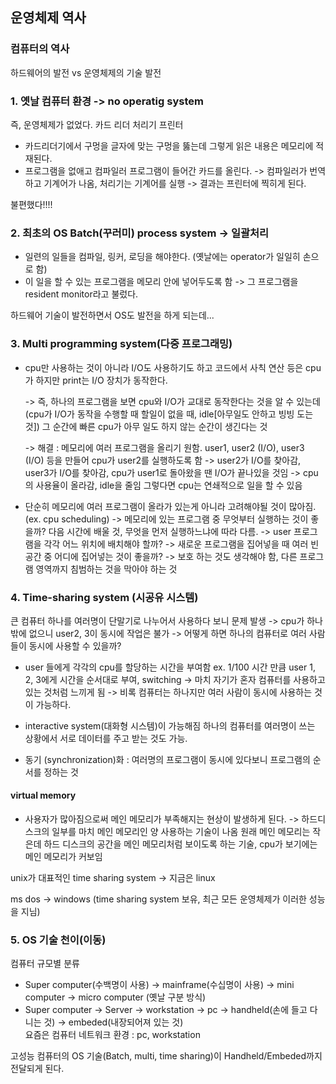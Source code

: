 ## 운영체제 역사

### 컴퓨터의 역사

하드웨어의 발전 vs 운영체제의 기술 발전

### 1. 옛날 컴퓨터 환경 -> no operatig system

즉, 운영체제가 없었다.
카드 리더 처리기 프린터

- 카드리더기에서 구멍을 글자에 맞는 구멍을 뚫는데 그렇게 읽은 내용은 메모리에 적재된다.
- 프로그램을 없애고 컴파일러 프로그램이 들어간 카드를 올린다.
  -> 컴파일러가 번역하고 기계어가 나옴, 처리기는 기계어를 실행
  -> 결과는 프린터에 찍히게 된다.

불편했다!!!!

### 2. 최초의 OS Batch(꾸러미) process system -> 일괄처리

- 일련의 일들을 컴파일, 링커, 로딩을 해야한다. (옛날에는 operator가 일일히 손으로 함)
- 이 일을 할 수 있는 프로그램을 메모리 안에 넣어두도록 함
  -> 그 프로그램을 resident monitor라고 불렀다.

하드웨어 기술이 발전하면서 OS도 발전을 하게 되는데...

### 3. Multi programming system(다중 프로그래밍)

- cpu만 사용하는 것이 아니라 I/O도 사용하기도 하고
  코드에서 사칙 연산 등은 cpu가 하지만 print는 I/O 장치가 동작한다.

  -> 즉, 하나의 프로그램을 보면 cpu와 I/O가 교대로 동작한다는 것을 알 수 있는데(cpu가 I/O가 동작을 수행할 때 할일이 없을 때, idle[아무일도 안하고 빙빙 도는 것]) 그 순간에 빠른 cpu가 아무 일도 하지 않는 순간이 생긴다는 것

  -> 해결 : 메모리에 여러 프로그램을 올리기 원함.
  user1, user2 (I/O), user3 (I/O) 등을 만들어 cpu가 user2를 실행하도록 함 -> user2가 I/O를 찾아감, user3가 I/O를 찾아감, cpu가 user1로 돌아왔을 땐 I/O가 끝나있을 것임 -> cpu의 사용율이 올라감, idle을 줄임
  그렇다면 cpu는 연쇄적으로 일을 할 수 있음

- 단순히 메모리에 여러 프로그램이 올라가 있는게 아니라 고려해야될 것이 많아짐. (ex. cpu scheduling)
  -> 메모리에 있는 프로그램 중 무엇부터 실행하는 것이 좋을까?
  다음 시간에 배울 것, 무엇을 먼저 실행하느냐에 따라 다름.
  -> user 프로그램을 각각 어느 위치에 배치해야 할까?
  -> 새로운 프로그램을 집어넣을 때 여러 빈 공간 중 어디에 집어넣는 것이 좋을까?
  -> 보호 하는 것도 생각해야 함, 다른 프로그램 영역까지 침범하는 것을 막아야 하는 것

### 4. Time-sharing system (시공유 시스템)

큰 컴퓨터 하나를 여러명이 단말기로 나누어서 사용하다 보니 문제 발생
-> cpu가 하나밖에 없으니 user2, 3이 동시에 작업은 불가
-> 어떻게 하면 하나의 컴퓨터로 여러 사람들이 동시에 사용할 수 있을까?

- user 들에게 각각의 cpu를 할당하는 시간을 부여함 ex. 1/100 시간 만큼 user 1, 2, 3에게 시간을 순서대로 부여, switching
  -> 마치 자기가 혼자 컴퓨터를 사용하고 있는 것처럼 느끼게 됨
  -> 비록 컴퓨터는 하나지만 여러 사람이 동시에 사용하는 것이 가능하다.

- interactive system(대화형 시스템)이 가능해짐
  하나의 컴퓨터를 여러명이 쓰는 상황에서 서로 데이터를 주고 받는 것도 가능.

- 동기 (synchronization)화 : 여러명의 프로그램이 동시에 있다보니 프로그램의 순서를 정하는 것

#### virtual memory

- 사용자가 많아짐으로써 메인 메모리가 부족해지는 현상이 발생하게 된다. -> 하드디스크의 일부를 마치 메인 메모리인 양 사용하는 기술이 나옴
  원래 메인 메모리는 작은데 하드 디스크의 공간을 메인 메모리처럼 보이도록 하는 기술, cpu가 보기에는 메인 메모리가 커보임

unix가 대표적인 time sharing system -> 지금은 linux

ms dos -> windows (time sharing system 보유, 최근 모든 운영체제가 이러한 성능을 지님)

### 5. OS 기술 천이(이동)

컴퓨터 규모별 분류

- Super computer(수백명이 사용) -> mainframe(수십명이 사용) -> mini computer -> micro computer (옛날 구분 방식)
- Super computer -> Server -> workstation -> pc -> handheld(손에 들고 다니는 것) -> embeded(내장되어져 있는 것)  
  요즘은 컴퓨터 네트워크 환경 : pc, workstation

고성능 컴퓨터의 OS 기술(Batch, multi, time sharing)이 Handheld/Embeded까지 전달되게 된다.
